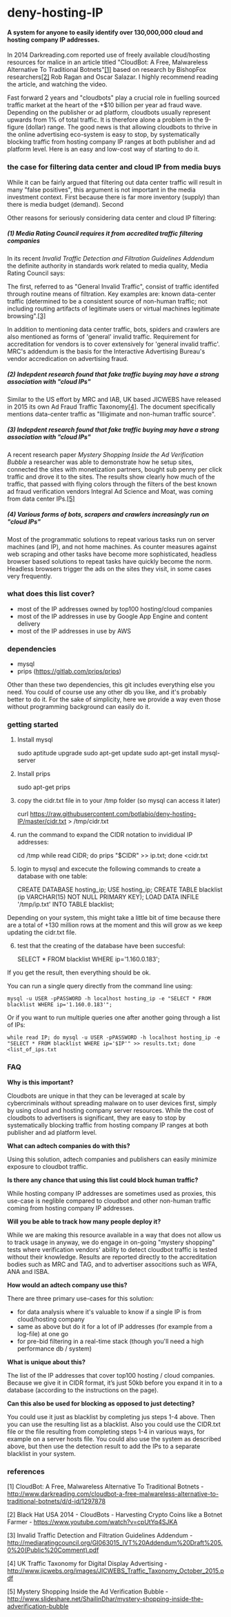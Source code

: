 # deny-hosting-IP
#### A system for anyone to easily identify over 130,000,000 cloud and hosting company IP addresses.

In 2014 Darkreading.com reported use of freely available cloud/hosting resources for malice in an article titled "CloudBot: A Free, Malwareless Alternative To Traditional Botnets"[[1]](http://www.darkreading.com/cloudbot-a-free-malwareless-alternative-to-traditional-botnets/d/d-id/1297878) based on research by BishopFox researchers[[2]](https://www.youtube.com/watch?v=cpUtYq4SJKA) Rob Ragan and Oscar Salazar. I highly recommend reading the article, and watching the video.  

Fast forward 2 years and "cloudbots" play a crucial role in fuelling sourced traffic market at the heart of the +$10 billion per year ad fraud wave. Depending on the publisher or ad platform, cloudbots usually represent upwards from 1% of total traffic. It is therefore alone a problem in the 9-figure (dollar) range. The good news is that allowing cloudbots to thrive in the online advertising eco-system is easy to stop, by systematically blocking traffic from hosting company IP ranges at both publisher and ad platform level. Here is an easy and low-cost way of starting to do it. 

### the case for filtering data center and cloud IP from media buys

While it can be fairly argued that filtering out data center traffic will result in many "false positives", this argument is not important in the media investment context. First because there is far more inventory (supply) than there is media budget (demand). Second 

Other reasons for seriously considering data center and cloud IP filtering: 

##### (1) Media Rating Council requires it from accredited traffic filtering companies

In its recent *Invalid Traffic Detection and Filtration Guidelines Addendum* the definite authority in standards work related to media quality, Media Rating Council says: 

The first, referred to as "General Invalid Traffic", consist of traffic identifed through routine means of filtration. Key examples are: known data-center traffic (determined to be a consistent source of non-human traffic; not including routing artifacts of legitimate users or virtual machines legitimate browsing".[[3]](http://mediaratingcouncil.org/GI063015_IVT%20Addendum%20Draft%205.0%20(Public%20Comment).pdf)

In addition to mentioning data center traffic, bots, spiders and crawlers are also mentioned as forms of 'general' invalid traffic. Requirement for accreditation for vendors is to cover extensively for 'general invalid traffic'. MRC's addendum is the basis for the Interactive Advertising Bureau's vendor accredication on advertising fraud. 


##### (2) Indepdent research found that fake traffic buying may have a strong association with "cloud IPs"

Similar to the US effort by MRC and IAB, UK based JICWEBS have released in 2015 its own Ad Fraud Traffic Taxonomy[[4]](http://www.jicwebs.org/images/JICWEBS_Traffic_Taxonomy_October_2015.pdf). The document specifically mentions data-center traffic as "Illigimate and non-human traffic source". 


##### (3) Indepdent research found that fake traffic buying may have a strong association with "cloud IPs"

A recent research paper *Mystery Shopping Inside the Ad Verification Bubble* a researcher was able to demonstrate how he setup sites, connected the sites with monetization partners, bought sub penny per click traffic and drove it to the sites. The results show clearly how much of the traffic, that passed with flying colors through the filters of the best known ad fraud verification vendors Integral Ad Science and Moat, was coming from data center IPs.[[5]]( http://www.slideshare.net/ShailinDhar/mystery-shopping-inside-the-adverification-bubble)


##### (4) Various forms of bots, scrapers and crawlers increasingly run on "cloud IPs" 

Most of the programmatic solutions to repeat various tasks run on server machines (and IP), and not home machines. As counter measures against web scraping and other tasks have become more sophisticated, headless browser based solutions to repeat tasks have quickly become the norm. Headless browsers trigger the ads on the sites they visit, in some cases very frequently. 

### what does this list cover? 

- most of the IP addresses owned by top100 hosting/cloud companies 
- most of the IP addresses in use by Google App Engine and content delivery 
- most of the IP addresses in use by AWS

### dependencies 

- mysql 
- prips (https://gitlab.com/prips/prips)

Other than these two dependencies, this git includes everything else you need. You could of course use any other db you like, and it's probably better to do it. For the sake of simplicity, here we provide a way even those without programming background can easily do it. 

### getting started 

1) Install mysql 

    sudo aptitude upgrade
    sudo apt-get update
    sudo apt-get install mysql-server 
    
2) Install prips 

    sudo apt-get prips

3) copy the cidr.txt file in to your /tmp folder (so mysql can access it later)

    curl https://raw.githubusercontent.com/botlabio/deny-hosting-IP/master/cidr.txt > /tmp/cidr.txt
    
4) run the command to expand the CIDR notation to invididual IP addresses: 
    
    cd /tmp
    while read CIDR; do prips "$CIDR" >> ip.txt; done <cidr.txt

5) login to mysql and excecute the following commands to create a database with one table: 

    CREATE DATABASE hosting_ip;
    USE hosting_ip;
    CREATE TABLE blacklist (ip VARCHAR(15) NOT NULL PRIMARY KEY);
    LOAD DATA INFILE '/tmp/ip.txt' INTO TABLE blacklist;

Depending on your system, this might take a little bit of time because there are a total of +130 million rows at the moment and this will grow as we keep updating the cidr.txt file. 

6) test that the creating of the database have been succesful: 

    SELECT * FROM blacklist WHERE ip='1.160.0.183';
   
If you get the result, then everything should be ok. 

You can run a single query directly from the command line using: 

    mysql -u USER -pPASSWORD -h localhost hosting_ip -e "SELECT * FROM blacklist WHERE ip='1.160.0.183'";
    
Or if you want to run multiple queries one after another going through a list of IPs: 

    while read IP; do mysql -u USER -pPASSWORD -h localhost hosting_ip -e "SELECT * FROM blacklist WHERE ip='$IP'" >> results.txt; done <list_of_ips.txt

### FAQ

**Why is this important?**

Cloudbots are unique in that they can be leveraged at scale by cybercriminals without spreading malware on to user devices first, simply by using cloud and hosting company server resources. While the cost of cloudbots to advertisers is significant, they are easy to stop by systematically blocking traffic from hosting company IP ranges at both publisher and ad platform level. 

**What can adtech companies do with this?**

Using this solution, adtech companies and publishers can easily minimize exposure to cloudbot traffic.   

**Is there any chance that using this list could block human traffic?**

While hosting company IP addresses are sometimes used as proxies, this use-case is neglible compared to cloudbot and other non-human traffic coming from hosting company IP addresses. 

**Will you be able to track how many people deploy it?**

While we are making this resource available in a way that does not allow us to track usage in anyway, we do engage in on-going "mystery shopping" tests where verification vendors' ability to detect cloudbot traffic is tested without their knowledge. Results are reported directly to the accreditation bodies such as MRC and TAG, and to advertiser associtions such as WFA, ANA and ISBA.

**How would an adtech company use this?**

There are three primary use-cases for this solution:

- for data analysis where it's valuable to know if a single IP is from cloud/hosting company
- same as above but do it for a lot of IP addresses (for example from a log-file) at one go
- for pre-bid filtering in a real-time stack (though you'll need a high performance db / system) 

**What is unique about this?**

The list of the IP addresses that cover top100 hosting / cloud companies. Because we give it in CIDR format, it’s just 50kb before you expand it in to a database (according to the instructions on the page). 

**Can this also be used for blocking as opposed to just detecting?**

You could use it just as blacklist by completing jus steps 1-4 above. Then you can use the resulting list as a blacklist. Also you could use the CIDR.txt file or the file resulting from completing steps 1-4 in various ways, for example on a server hosts file. You could also use the system as described above, but then use the detection result to add the IPs to a separate blacklist in your system. 

### references

[1] CloudBot: A Free, Malwareless Alternative To Traditional Botnets - http://www.darkreading.com/cloudbot-a-free-malwareless-alternative-to-traditional-botnets/d/d-id/1297878

[2] Black Hat USA 2014 - CloudBots - Harvesting Crypto Coins like a Botnet Farmer - https://www.youtube.com/watch?v=cpUtYq4SJKA

[3] Invalid Traffic Detection and Filtration Guidelines Addendum -  http://mediaratingcouncil.org/GI063015_IVT%20Addendum%20Draft%205.0%20(Public%20Comment).pdf

[4] UK Traffic Taxonomy for Digital Display Advertising -  http://www.jicwebs.org/images/JICWEBS_Traffic_Taxonomy_October_2015.pdf

[5] Mystery Shopping Inside the Ad Verification Bubble - http://www.slideshare.net/ShailinDhar/mystery-shopping-inside-the-adverification-bubble
